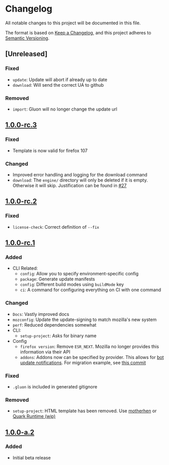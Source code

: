 # Changelog

All notable changes to this project will be documented in this file.

The format is based on [Keep a Changelog](https://keepachangelog.com/en/1.0.0/),
and this project adheres to [Semantic Versioning](https://semver.org/spec/v2.0.0.html).

## [Unreleased]

### Fixed

- `update`: Update will abort if already up to date
- `download`: Will send the correct UA to github

### Removed

- `import`: Gluon will no longer change the update url

## [1.0.0-rc.3]

### Fixed

- Template is now valid for firefox 107

### Changed

- Improved error handling and logging for the download command
- `download`: The `engine/` directory will only be deleted if it is empty. Otherwise it will skip. Justification can be found in [#27](https://github.com/pulse-browser/gluon/issues/27)

## [1.0.0-rc.2]

### Fixed

- `license-check`: Correct definition of `--fix`

## [1.0.0-rc.1]

### Added

- CLI Related:
  - `config`: Allow you to specify environment-specific config
  - `package`: Generate update manifests
  - `config`: Different build modes using `buildMode` key
  - `ci`: A command for configuring everything on CI with one command

### Changed

- `Docs`: Vastly improved docs
- `mozconfig`: Update the update-signing to match mozilla's new system
- `perf`: Reduced dependencies somewhat
- CLI:
  - `setup-project`: Asks for binary name
- Config
  - `firefox version`: Remove `ESR_NEXT`. Mozilla no longer provides this information via their API
  - `addons`: Addons now can be specified by provider. This allows for [bot update notifications](https://github.com/pulse-browser/update-bot). For migration example, see [this commit](https://github.com/pulse-browser/browser/commit/2ca3b2606299ef03e2adbcf43974bbe6ec8c2eea)

### Fixed

- `.gluon` is included in generated gitignore

### Removed

- `setup-project`: HTML template has been removed. Use [motherhen](https://github.com/ajvincent/motherhen) or [Quark Runtime (wip)](https://github.com/quark-platform/runtime)

## [1.0.0-a.2]

### Added

- Initial beta release

[1.0.0-rc.3]: https://github.com/pulse-browser/gluon/compare/v1.0.0-rc.2...v1.0.0-rc.3
[1.0.0-rc.2]: https://github.com/pulse-browser/gluon/compare/v1.0.0-rc.1...v1.0.0-rc.2
[1.0.0-rc.1]: https://github.com/pulse-browser/gluon/compare/v1.0.0-a.2...v1.0.0-rc.1
[1.0.0-a.2]: https://github.com/pulse-browser/gluon/compare/v1.0.0-a.1...v1.0.0-a.2
